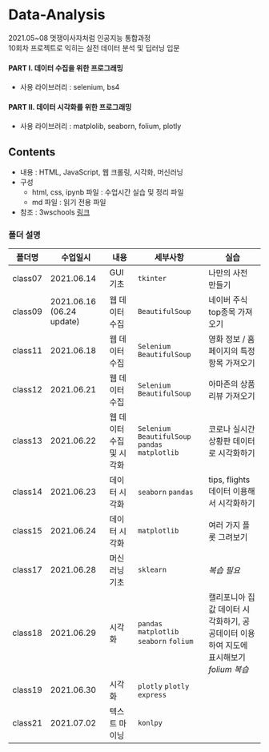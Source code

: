 # Data-Analysis

2021.05~08 멋쟁이사자처럼 인공지능 통합과정   
10회차 프로젝트로 익히는 실전 데이터 분석 및 딥러닝 입문

#### PART I. 데이터 수집을 위한 프로그래밍
- 사용 라이브러리 : selenium, bs4

#### PART II. 데이터 시각화를 위한 프로그래밍
- 사용 라이브러리 : matplolib, seaborn, folium, plotly

## Contents
* 내용 : HTML, JavaScript, 웹 크롤링, 시각화, 머신러닝
* 구성 
  - html, css, ipynb 파일 : 수업시간 실습 및 정리 파일
  - md 파일 : 읽기 전용 파일 
* 참조 : 3wschools [링크](http://www.w3schools.com/js)

### 폴더 설명
|폴더명|수업일시|내용|세부사항| 실습|
|----|---|---|---|---|
|class07|2021.06.14| GUI 기초  | `tkinter`  | 나만의 사전 만들기  | 
|class09|2021.06.16 (06.24 update)| 웹 데이터 수집 | `BeautifulSoup`  | 네이버 주식 top종목 가져오기  | 
|class11|2021.06.18| 웹 데이터 수집  | `Selenium` `BeautifulSoup`  | 영화 정보 / 홈페이지의 특정 항목 가져오기   | 
|class12|2021.06.21| 웹 데이터 수집  | `Selenium` `BeautifulSoup`  | 아마존의 상품 리뷰 가져오기   | 
|class13|2021.06.22| 웹 데이터 수집 및 시각화 | `Selenium` `BeautifulSoup` `pandas` `matplotlib` | 코로나 실시간 상황판 데이터로 시각화하기  | 
|class14|2021.06.23| 데이터 시각화 | `seaborn` `pandas` | tips, flights 데이터 이용해서 시각화하기 | 
|class15|2021.06.24| 데이터 시각화 | `matplotlib`  | 여러 가지 플롯 그려보기 | 
|class17|2021.06.28| 머신러닝 기초| `sklearn`| *복습 필요* | 
|class18|2021.06.29| 시각화 | `pandas` `matplotlib` `seaborn` `folium`| 캘리포니아 집값 데이터 시각화하기, 공공데이터 이용하여 지도에 표시해보기 *folium 복습* | 
|class19|2021.06.30| 시각화 | `plotly` `plotly express`||
|class21|2021.07.02| 텍스트 마이닝 | `konlpy`|  |
